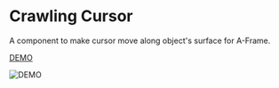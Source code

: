 # Crawling Cursor

A component to make cursor move along object's surface for A-Frame.

[DEMO](http://link-to-github-page.com)

![DEMO](demo.gif)